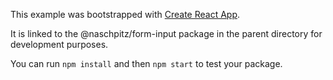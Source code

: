 This example was bootstrapped with [Create React App](https://github.com/facebook/create-react-app).

It is linked to the @naschpitz/form-input package in the parent directory for development purposes.

You can run `npm install` and then `npm start` to test your package.
